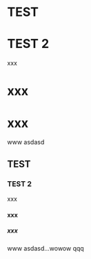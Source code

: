 # TEST
# TEST 2
xxx
# xxx
# xxx
www
asdasd

## TEST
### TEST 2
xxx
#### xxx
##### xxx
www
asdasd...wowow
qqq

